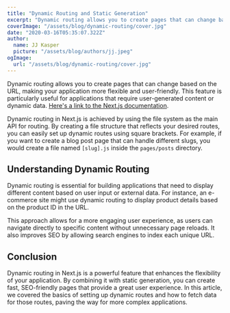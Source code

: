 ```yaml
---
title: "Dynamic Routing and Static Generation"
excerpt: "Dynamic routing allows you to create pages that can change based on the URL, making your application more flexible and user-friendly."
coverImage: "/assets/blog/dynamic-routing/cover.jpg"
date: "2020-03-16T05:35:07.322Z"
author:
  name: JJ Kasper
  picture: "/assets/blog/authors/jj.jpeg"
ogImage:
  url: "/assets/blog/dynamic-routing/cover.jpg"
---
```


Dynamic routing allows you to create pages that can change based on the URL, making your application more flexible and user-friendly. This feature is particularly useful for applications that require user-generated content or dynamic data. [Here's a link to the Next.js documentation](https://nextjs.org/docs/app/api-reference/file-conventions/dynamic-routes).

Dynamic routing in Next.js is achieved by using the file system as the main API for routing. By creating a file structure that reflects your desired routes, you can easily set up dynamic routes using square brackets. For example, if you want to create a blog post page that can handle different slugs, you would create a file named `[slug].js` inside the `pages/posts` directory.

## Understanding Dynamic Routing

Dynamic routing is essential for building applications that need to display different content based on user input or external data. For instance, an e-commerce site might use dynamic routing to display product details based on the product ID in the URL.

This approach allows for a more engaging user experience, as users can navigate directly to specific content without unnecessary page reloads. It also improves SEO by allowing search engines to index each unique URL.

## Conclusion

Dynamic routing in Next.js is a powerful feature that enhances the flexibility of your application. By combining it with static generation, you can create fast, SEO-friendly pages that provide a great user experience. In this article, we covered the basics of setting up dynamic routes and how to fetch data for those routes, paving the way for more complex applications.
